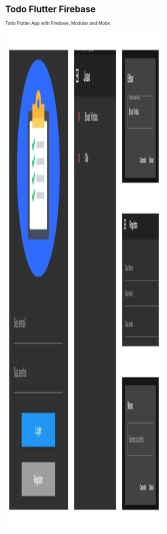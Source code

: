 # Todo Flutter Firebase
Todo Flutter App with Firebase, Modular and Mobx

<p align="center">
<img src="/previa.jpg" width="2560" height="1600" />
</p>
